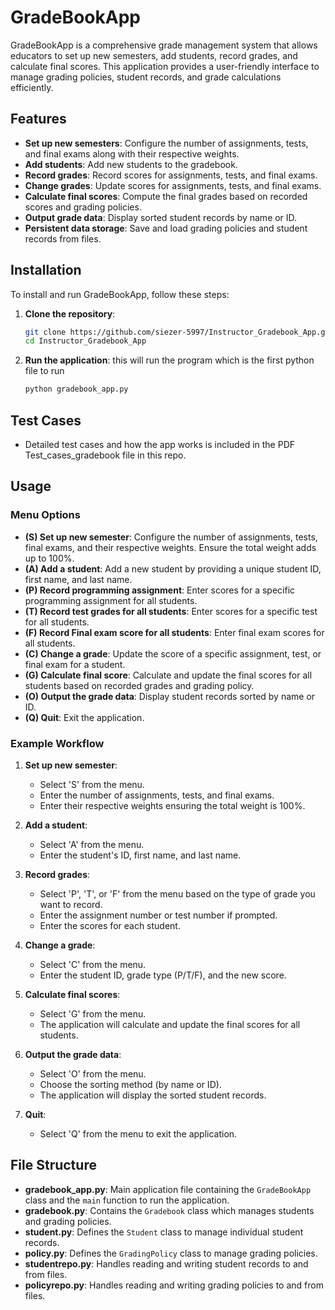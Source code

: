 # GradeBookApp

GradeBookApp is a comprehensive grade management system that allows educators to set up new semesters, add students, record grades, and calculate final scores. This application provides a user-friendly interface to manage grading policies, student records, and grade calculations efficiently.

## Features

- **Set up new semesters**: Configure the number of assignments, tests, and final exams along with their respective weights.
- **Add students**: Add new students to the gradebook.
- **Record grades**: Record scores for assignments, tests, and final exams.
- **Change grades**: Update scores for assignments, tests, and final exams.
- **Calculate final scores**: Compute the final grades based on recorded scores and grading policies.
- **Output grade data**: Display sorted student records by name or ID.
- **Persistent data storage**: Save and load grading policies and student records from files.

## Installation

To install and run GradeBookApp, follow these steps:

1. **Clone the repository**:
    ```bash
    git clone https://github.com/siezer-5997/Instructor_Gradebook_App.git
    cd Instructor_Gradebook_App
    ```

2. **Run the application**: this will run the program which is the first python file to run
    ```bash
    python gradebook_app.py
    ```
## Test Cases
- Detailed test cases and how the app works is included in the PDF Test_cases_gradebook file in this repo.

## Usage

### Menu Options

- **(S) Set up new semester**: Configure the number of assignments, tests, final exams, and their respective weights. Ensure the total weight adds up to 100%.
- **(A) Add a student**: Add a new student by providing a unique student ID, first name, and last name.
- **(P) Record programming assignment**: Enter scores for a specific programming assignment for all students.
- **(T) Record test grades for all students**: Enter scores for a specific test for all students.
- **(F) Record Final exam score for all students**: Enter final exam scores for all students.
- **(C) Change a grade**: Update the score of a specific assignment, test, or final exam for a student.
- **(G) Calculate final score**: Calculate and update the final scores for all students based on recorded grades and grading policy.
- **(O) Output the grade data**: Display student records sorted by name or ID.
- **(Q) Quit**: Exit the application.

### Example Workflow

1. **Set up new semester**:
    - Select 'S' from the menu.
    - Enter the number of assignments, tests, and final exams.
    - Enter their respective weights ensuring the total weight is 100%.

2. **Add a student**:
    - Select 'A' from the menu.
    - Enter the student's ID, first name, and last name.

3. **Record grades**:
    - Select 'P', 'T', or 'F' from the menu based on the type of grade you want to record.
    - Enter the assignment number or test number if prompted.
    - Enter the scores for each student.

4. **Change a grade**:
    - Select 'C' from the menu.
    - Enter the student ID, grade type (P/T/F), and the new score.

5. **Calculate final scores**:
    - Select 'G' from the menu.
    - The application will calculate and update the final scores for all students.

6. **Output the grade data**:
    - Select 'O' from the menu.
    - Choose the sorting method (by name or ID).
    - The application will display the sorted student records.

7. **Quit**:
    - Select 'Q' from the menu to exit the application.

## File Structure

- **gradebook_app.py**: Main application file containing the `GradeBookApp` class and the `main` function to run the application.
- **gradebook.py**: Contains the `Gradebook` class which manages students and grading policies.
- **student.py**: Defines the `Student` class to manage individual student records.
- **policy.py**: Defines the `GradingPolicy` class to manage grading policies.
- **studentrepo.py**: Handles reading and writing student records to and from files.
- **policyrepo.py**: Handles reading and writing grading policies to and from files.


